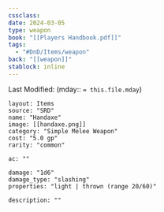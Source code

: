 ```yaml
---
cssclass: 
date: 2024-03-05
type: weapon
book: "[[Players Handbook.pdf]]"
tags:
  - "#DnD/Items/weapon"
back: "[[weapon]]"
stablock: inline
---
```

Last Modified: (mday:: `= this.file.mday`)


```statblock
layout: Items
source: "SRD"
name: "Handaxe"
image: [[handaxe.png]]
category: "Simple Melee Weapon"
cost: "5.0 gp"
rarity: "common"

ac: ""

damage: "1d6"
damage_type: "slashing"
properties: "light | thrown (range 20/60)"

description: ""
```